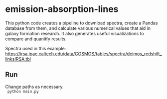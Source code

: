 # emission-absorption-lines
This python code creates a pipeline to download spectra, create a Pandas database from them, and calculate various numerical values that aid in galaxy formation research. It also generates useful visualizations to compare and quanitfy results.

Spectra used in this example: https://irsa.ipac.caltech.edu/data/COSMOS/tables/spectra/deimos_redshift_linksIRSA.tbl

## Run 
Change paths as necessary. <br/>
<code> python main.py </code>
